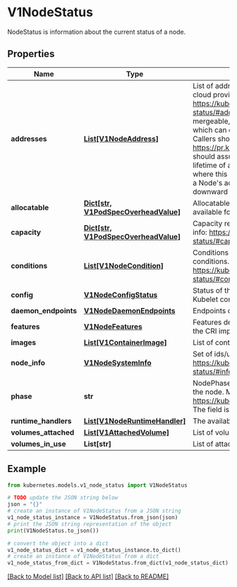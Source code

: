 # V1NodeStatus

NodeStatus is information about the current status of a node.

## Properties

Name | Type | Description | Notes
------------ | ------------- | ------------- | -------------
**addresses** | [**List[V1NodeAddress]**](V1NodeAddress.md) | List of addresses reachable to the node. Queried from cloud provider, if available. More info: https://kubernetes.io/docs/reference/node/node-status/#addresses Note: This field is declared as mergeable, but the merge key is not sufficiently unique, which can cause data corruption when it is merged. Callers should instead use a full-replacement patch. See https://pr.k8s.io/79391 for an example. Consumers should assume that addresses can change during the lifetime of a Node. However, there are some exceptions where this may not be possible, such as Pods that inherit a Node&#39;s address in its own status or consumers of the downward API (status.hostIP). | [optional] 
**allocatable** | [**Dict[str, V1PodSpecOverheadValue]**](V1PodSpecOverheadValue.md) | Allocatable represents the resources of a node that are available for scheduling. Defaults to Capacity. | [optional] 
**capacity** | [**Dict[str, V1PodSpecOverheadValue]**](V1PodSpecOverheadValue.md) | Capacity represents the total resources of a node. More info: https://kubernetes.io/docs/reference/node/node-status/#capacity | [optional] 
**conditions** | [**List[V1NodeCondition]**](V1NodeCondition.md) | Conditions is an array of current observed node conditions. More info: https://kubernetes.io/docs/reference/node/node-status/#condition | [optional] 
**config** | [**V1NodeConfigStatus**](V1NodeConfigStatus.md) | Status of the config assigned to the node via the dynamic Kubelet config feature. | [optional] 
**daemon_endpoints** | [**V1NodeDaemonEndpoints**](V1NodeDaemonEndpoints.md) | Endpoints of daemons running on the Node. | [optional] 
**features** | [**V1NodeFeatures**](V1NodeFeatures.md) | Features describes the set of features implemented by the CRI implementation. | [optional] 
**images** | [**List[V1ContainerImage]**](V1ContainerImage.md) | List of container images on this node | [optional] 
**node_info** | [**V1NodeSystemInfo**](V1NodeSystemInfo.md) | Set of ids/uuids to uniquely identify the node. More info: https://kubernetes.io/docs/reference/node/node-status/#info | [optional] 
**phase** | **str** | NodePhase is the recently observed lifecycle phase of the node. More info: https://kubernetes.io/docs/concepts/nodes/node/#phase The field is never populated, and now is deprecated. | [optional] 
**runtime_handlers** | [**List[V1NodeRuntimeHandler]**](V1NodeRuntimeHandler.md) | The available runtime handlers. | [optional] 
**volumes_attached** | [**List[V1AttachedVolume]**](V1AttachedVolume.md) | List of volumes that are attached to the node. | [optional] 
**volumes_in_use** | **List[str]** | List of attachable volumes in use (mounted) by the node. | [optional] 

## Example

```python
from kubernetes.models.v1_node_status import V1NodeStatus

# TODO update the JSON string below
json = "{}"
# create an instance of V1NodeStatus from a JSON string
v1_node_status_instance = V1NodeStatus.from_json(json)
# print the JSON string representation of the object
print(V1NodeStatus.to_json())

# convert the object into a dict
v1_node_status_dict = v1_node_status_instance.to_dict()
# create an instance of V1NodeStatus from a dict
v1_node_status_from_dict = V1NodeStatus.from_dict(v1_node_status_dict)
```
[[Back to Model list]](../README.md#documentation-for-models) [[Back to API list]](../README.md#documentation-for-api-endpoints) [[Back to README]](../README.md)


